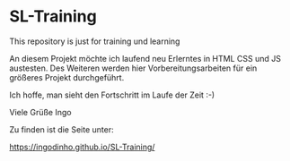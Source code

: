 # SL-Training
This repository is just for training und learning

An diesem Projekt möchte ich laufend neu Erlerntes in HTML CSS und JS austesten. Des Weiteren werden hier Vorbereitungsarbeiten für ein größeres Projekt durchgeführt.

Ich hoffe, man sieht den Fortschritt im Laufe der Zeit :-)

Viele Grüße
Ingo

Zu finden ist die Seite unter:

https://ingodinho.github.io/SL-Training/

